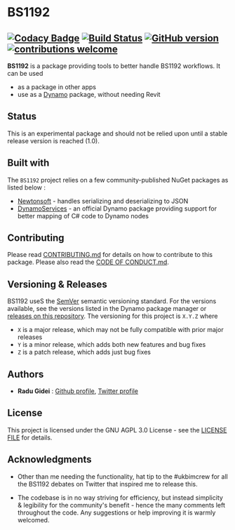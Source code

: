 # BS1192 
[![Codacy Badge](https://api.codacy.com/project/badge/Grade/5ae677e39cf645f4b4bc2b5260c894c3)](https://www.codacy.com/app/radugidei/BS1192?utm_source=github.com&utm_medium=referral&utm_content=radumg/BS1192&utm_campaign=badger)
[![Build Status](https://travis-ci.org/radumg/BS1192.svg?branch=master)](https://travis-ci.org/radumg/BS1192) [![GitHub version](https://badge.fury.io/gh/radumg%2FBS1192.svg)](https://badge.fury.io/gh/radumg%2FBS1192) [![contributions welcome](https://img.shields.io/badge/contributions-welcome-brightgreen.svg?style=flat)](https://github.com/radumg/BS1192/blob/master/docs/CONTRIBUTING.md)
---

**BS1192** is a package providing tools to better handle BS1192 workflows.
It can be used 
- as a package in other apps
- use as a [Dynamo](http://www.dynamobim.org) package, without needing Revit

## Status

This is an experimental package and should not be relied upon until a stable release version is reached (1.0).

## Built with

The `BS1192` project relies on a few community-published NuGet packages as listed below :
* [Newtonsoft](https://www.nuget.org/packages/newtonsoft.json/) - handles serializing and deserializing to JSON
* [DynamoServices](https://www.nuget.org/packages/DynamoVisualProgramming.DynamoServices/2.0.0-beta4066) - an official Dynamo package providing support for better mapping of C# code to Dynamo nodes

## Contributing

Please read [CONTRIBUTING.md](https://github.com/radumg/BS1192/blob/master/docs/CONTRIBUTING.md) for details on how to contribute to this package. Please also read the [CODE OF CONDUCT.md](https://github.com/radumg/BS1192/blob/master/docs/CODE_OF_CONDUCT.md).

## Versioning & Releases

BS1192 useS the [SemVer](http://semver.org/) semantic versioning standard.
For the versions available, see the versions listed in the Dynamo package manager or [releases on this repository](https://github.com/radumg/BS1192/releases).
The versioning for this project is `X.Y.Z` where
- `X` is a major release, which may not be fully compatible with prior major releases
- `Y` is a minor release, which adds both new features and bug fixes
- `Z` is a patch release, which adds just bug fixes

## Authors

* **Radu Gidei** : [Github profile](https://github.com/radumg), [Twitter profile](https://twitter.com/radugidei)

## License

This project is licensed under the GNU AGPL 3.0 License - see the [LICENSE FILE](https://github.com/radumg/BS1192/blob/master/LICENSE) for details.

## Acknowledgments

* Other than me needing the functionality, hat tip to the #ukbimcrew for all the BS1192 debates on Twitter that inspired me to release this.

* The codebase is in no way striving for efficiency, but instead simplicity & legibility for the community's benefit - hence the many comments left throughout the code. Any suggestions or help improving it is warmly welcomed.
